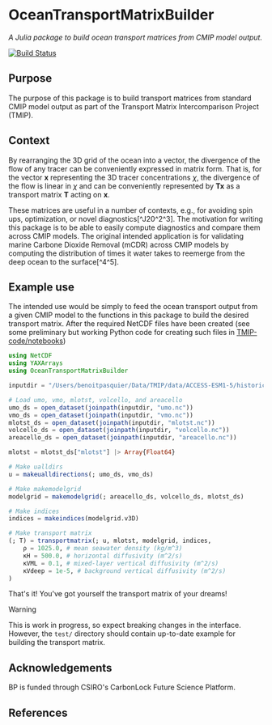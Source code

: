 # OceanTransportMatrixBuilder

*A Julia package to build ocean transport matrices from CMIP model output.*

[![Build Status](https://github.com/TMIP-code/OceanTransportMatrixBuilder.jl/actions/workflows/CI.yml/badge.svg?branch=main)](https://github.com/TMIP-code/OceanTransportMatrixBuilder.jl/actions/workflows/CI.yml?query=branch%3Amain)

## Purpose

The purpose of this package is to build transport matrices from standard CMIP model output as part of the Transport Matrix Intercomparison Project (TMIP).

## Context

By rearranging the 3D grid of the ocean into a vector, the divergence of the flow of any tracer can be conveniently expressed in matrix form.
That is, for the vector $\boldsymbol{x}$ representing the 3D tracer concentrations $\chi$, the divergence of the flow is linear in $\chi$ and can be conveniently represented by $\mathbf{T}\boldsymbol{x}$ as a transport matrix $\mathbf{T}$ acting on $\boldsymbol{x}$.

These matrices are useful in a number of contexts, e.g., for avoiding spin ups, optimization, or novel diagnostics[^J20^2^3].
The motivation for writing this package is to be able to easily compute diagnostics and compare them across CMIP models.
The original intended application is for validating marine Carbone Dioxide Removal (mCDR) across CMIP models by computing the distribution of times it water takes to reemerge from the deep ocean to the surface[^4^5].

## Example use

The intended use would be simply to feed the ocean transport output from a given CMIP model to the functions in this package to build the desired transport matrix.
After the required NetCDF files have been created (see some preliminary but working Python code for creating such files in [TMIP-code/notebooks](https://github.com/TMIP-code/notebooks))

```julia
using NetCDF
using YAXArrays
using OceanTransportMatrixBuilder

inputdir = "/Users/benoitpasquier/Data/TMIP/data/ACCESS-ESM1-5/historical/r1i1p1f1/Jan1990-Dec1999" # <- this is the path on my machine

# Load umo, vmo, mlotst, volcello, and areacello
umo_ds = open_dataset(joinpath(inputdir, "umo.nc"))
vmo_ds = open_dataset(joinpath(inputdir, "vmo.nc"))
mlotst_ds = open_dataset(joinpath(inputdir, "mlotst.nc"))
volcello_ds = open_dataset(joinpath(inputdir, "volcello.nc"))
areacello_ds = open_dataset(joinpath(inputdir, "areacello.nc"))

mlotst = mlotst_ds["mlotst"] |> Array{Float64}

# Make ualldirs
u = makeualldirections(; umo_ds, vmo_ds)

# Make makemodelgrid
modelgrid = makemodelgrid(; areacello_ds, volcello_ds, mlotst_ds)

# Make indices
indices = makeindices(modelgrid.v3D)

# Make transport matrix
(; T) = transportmatrix(; u, mlotst, modelgrid, indices,
    ρ = 1025.0, # mean seawater density (kg/m^3)
    κH = 500.0, # horizontal diffusivity (m^2/s)
    κVML = 0.1, # mixed-layer vertical diffusivity (m^2/s)
    κVdeep = 1e-5, # background vertical diffusivity (m^2/s)
)
```

That's it! You've got yourself the transport matrix of your dreams!

> [!WARNING]
> This is work in progress, so expect breaking changes in the interface. However, the `test/` directory should contain up-to-date example for building the transport matrix.

## Acknowledgements

BP is funded through CSIRO's CarbonLock Future Science Platform.


## References

[^J20]: [John et al. (2020)](10.1016/j.chemgeo.2019.119403)
[^2]: [Pasquier et al. (2023)](10.5194/bg-20-2985-2023)
[^3]: [Pasquier et al. (2024)](10.5194/bg-21-3373-2024)
[^4]: [DeVries et al. (2012)](10.1029/2012GL051963)
[^5]: [Siegel et al. (2021)](10.1088/1748-9326/ac0be0)